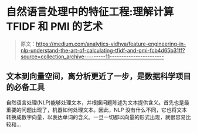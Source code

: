 # 自然语言处理中的特征工程:理解计算 TFIDF 和 PMI 的艺术

> 原文：<https://medium.com/analytics-vidhya/feature-engineering-in-nlp-understand-the-art-of-calculating-tfidf-and-pmi-fcb4d65b31ff?source=collection_archive---------11----------------------->

## 文本到向量空间，离分析更近了一步，是数据科学项目的必备工具

自然语言处理(NLP)能够处理文本，并根据问题陈述为文本提供含义。首先也是最重要的问题出现了，机器如何处理文本。因此，NLP 没有什么不同，它也将文本转换成数字向量，以表达单词的含义。一旦一切都以向量的形式出现，就很容易比较和…